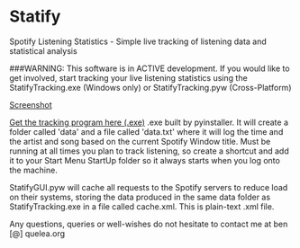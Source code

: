 # Statify
Spotify Listening Statistics - Simple live tracking of listening data and statistical analysis

###WARNING: This software is in ACTIVE development. If you would like to get involved, start tracking your live listening statistics using the StatifyTracking.exe (Windows only) or StatifyTracking.pyw (Cross-Platform) 

[Screenshot](https://raw.githubusercontent.com/beng92/Statify/master/demo1.png)

[Get the tracking program here (.exe)](https://github.com/beng92/Statify/raw/master/src/StatifyTracking.exe)
.exe built by pyinstaller. It will create a folder called 'data' and a file called 'data.txt' where it will log the time and the artist and song based on the current Spotify Window title. Must be running at all times you plan to track listening, so create a shortcut and add it to your Start Menu StartUp folder so it always starts when you log onto the machine.

StatifyGUI.pyw will cache all requests to the Spotify servers to reduce load on their systems, storing the data produced in the same data folder as StatifyTracking.exe in a file called cache.xml. This is plain-text .xml file.

Any questions, queries or well-wishes do not hesitate to contact me at ben [@] quelea.org